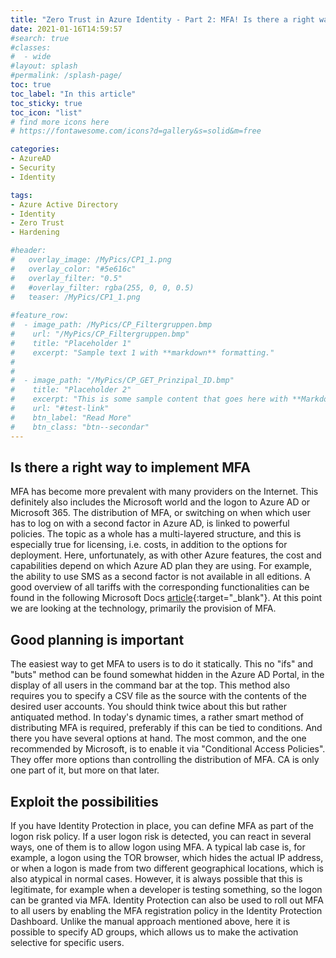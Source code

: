 ```yaml
---
title: "Zero Trust in Azure Identity - Part 2: MFA! Is there a right way?"
date: 2021-01-16T14:59:57
#search: true
#classes:
#  - wide
#layout: splash
#permalink: /splash-page/
toc: true
toc_label: "In this article"
toc_sticky: true
toc_icon: "list"
# find more icons here
# https://fontawesome.com/icons?d=gallery&s=solid&m=free

categories:
- AzureAD
- Security
- Identity

tags:
- Azure Active Directory
- Identity
- Zero Trust
- Hardening

#header:
#   overlay_image: /MyPics/CP1_1.png
#   overlay_color: "#5e616c"
#   overlay_filter: "0.5"
#   #overlay_filter: rgba(255, 0, 0, 0.5)
#   teaser: /MyPics/CP1_1.png
   
#feature_row:
#  - image_path: /MyPics/CP_Filtergruppen.bmp
#    url: "/MyPics/CP_Filtergruppen.bmp"
#    title: "Placeholder 1"
#    excerpt: "Sample text 1 with **markdown** formatting."
#
#
#  - image_path: "/MyPics/CP_GET_Prinzipal_ID.bmp"
#    title: "Placeholder 2"
#    excerpt: "This is some sample content that goes here with **Markdown** formatting."
#    url: "#test-link"
#    btn_label: "Read More"
#    btn_class: "btn--secondar"
---
```


## Is there a right way to implement MFA

MFA has become more prevalent with many providers on the Internet. This definitely also includes the Microsoft world and the logon to Azure AD or Microsoft 365. The distribution of MFA, or switching on when which user has to log on with a second factor in Azure AD, is linked to powerful policies. The topic as a whole has a multi-layered structure, and this is especially true for licensing, i.e. costs, in addition to the options for deployment. Here, unfortunately, as with other Azure features, the cost and capabilities depend on which Azure AD plan they are using. For example, the ability to use SMS as a second factor is not available in all editions. A good overview of all tariffs with the corresponding functionalities can be found in the following Microsoft Docs [article](https://docs.microsoft.com/de-de/azure/active-directory/authentication/concept-mfa-licensing){:target="_blank"}. At this point we are looking at the technology, primarily the provision of MFA.

## Good planning is important

The easiest way to get MFA to users is to do it statically. This no "ifs" and "buts" method can be found somewhat hidden in the Azure AD Portal, in the display of all users in the command bar at the top. This method also requires you to specify a CSV file as the source with the contents of the desired user accounts. You should think twice about this but rather antiquated method. In today's dynamic times, a rather smart method of distributing MFA is required, preferably if this can be tied to conditions. And there you have several options at hand. The most common, and the one recommended by Microsoft, is to enable it via "Conditional Access Policies". They offer more options than controlling the distribution of MFA. CA is only one part of it, but more on that later.

## Exploit the possibilities

If you have Identity Protection in place, you can define MFA as part of the logon risk policy. If a user logon risk is detected, you can react in several ways, one of them is to allow logon using MFA.
A typical lab case is, for example, a logon using the TOR browser, which hides the actual IP address, or when a logon is made from two different geographical locations, which is also atypical in normal cases. However, it is always possible that this is legitimate, for example when a developer is testing something, so the logon can be granted via MFA. Identity Protection can also be used to roll out MFA to all users by enabling the MFA registration policy in the Identity Protection Dashboard. Unlike the manual approach mentioned above, here it is possible to specify AD groups, which allows us to make the activation selective for specific users.